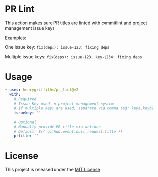 # PR Lint
This action makes sure PR titles are linted with commitlint and project management issue keys

Examples:

One issue key: `fix(deps): issue-123: fixing deps`

Multiple issue keys: `fix(deps): issue-123, key-1234: fixing deps`

# Usage
```yaml
- uses: henrygriffiths/pr_lint@v2
  with:
    # Required
    # Issue Key used in project management system
    # If multiple keys are used, separate via comma (eg: keya,keyb)
    issuekey: ''
    
    # Optional
    # Manually provide PR title via actions
    # Default: ${{ github.event.pull_request.title }}
    prtitle: ''
```


# License

This project is released under the [MIT License](LICENSE)
